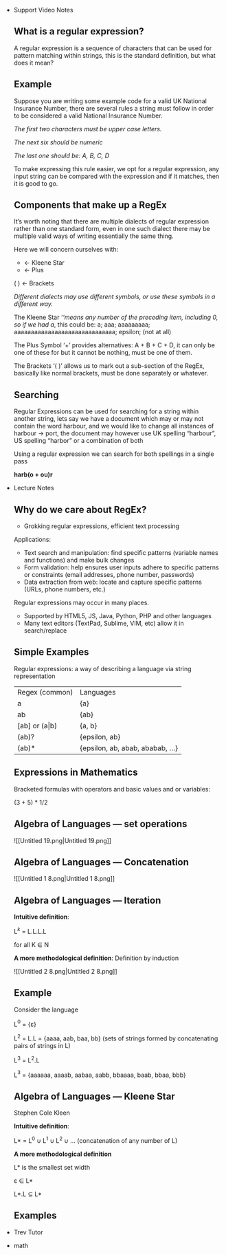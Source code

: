 - Support Video Notes
    
    ## What is a regular expression?
    
    A regular expression is a sequence of characters that can be used for pattern matching within strings, this is the standard definition, but what does it mean?
    
    ## Example
    
    Suppose you are writing some example code for a valid UK National Insurance Number, there are several rules a string must follow in order to be considered a valid National Insurance Number.
    
    _The first two characters must be upper case letters._
    
    _The next six should be numeric_
    
    _The last one should be: A, B, C, D_
    
    To make expressing this rule easier, we opt for a regular expression, any input string can be compared with the expression and if it matches, then it is good to go.
    
    ## Components that make up a RegEx
    
    It’s worth noting that there are multiple dialects of regular expression rather than one standard form, even in one such dialect there may be multiple valid ways of writing essentially the same thing.
    
    Here we will concern ourselves with:
    
    * ← Kleene Star
    
    + ← Plus
    
    ( ) ← Brackets
    
    _Different dialects may use different symbols, or use these symbols in a different way._
    
    The Kleene Star ‘*‘means any number of the preceding item, including 0, so if we had a*, this could be: a; aaa; aaaaaaaaa; aaaaaaaaaaaaaaaaaaaaaaaaaaaaaa; epsilon; (not at all)
    
    The Plus Symbol ‘+’ provides alternatives: A + B + C + D, it can only be one of these for but it cannot be nothing, must be one of them.
    
    The Brackets ‘( )’ allows us to mark out a sub-section of the RegEx, basically like normal brackets, must be done separately or whatever.
    
    ## Searching
    
    Regular Expressions can be used for searching for a string within another string, lets say we have a document which may or may not contain the word harbour, and we would like to change all instances of harbour → port, the document may however use UK spelling “harbour”, US spelling “harbor” or a combination of both
    
    Using a regular expression we can search for both spellings in a single pass
    
    **harb(o + ou)r**
    
- Lecture Notes
    
    ## Why do we care about RegEx?
    
    - Grokking regular expressions, efficient text processing
    
    Applications:
    
    - Text search and manipulation: find specific patterns (variable names and functions) and make bulk changes
    - Form validation: help ensures user inputs adhere to specific patterns or constraints (email addresses, phone number, passwords)
    - Data extraction from web: locate and capture specific patterns (URLs, phone numbers, etc.)
    
    Regular expressions may occur in many places.
    
    - Supported by HTML5, JS, Java, Python, PHP and other languages
    - Many text editors (TextPad, Sublime, VIM, etc) allow it in search/replace
    
    ## Simple Examples
    
    Regular expressions: a way of describing a language via string representation
    
    |   |   |
    |---|---|
    |Regex (common)|Languages|
    |a|{a}|
    |ab|{ab}|
    |[ab] or (a\|b)|{a, b}|
    |(ab)?|{epsilon, ab}|
    |(ab)*|{epsilon, ab, abab, ababab, …}|
    
    ## Expressions in Mathematics
    
    Bracketed formulas with operators and basic values and or variables:
    
    (3 + 5) * 1/2
    
    ## Algebra of Languages — set operations
    
    ![[Untitled 19.png|Untitled 19.png]]
    
    ## Algebra of Languages — Concatenation
    
    ![[Untitled 1 8.png|Untitled 1 8.png]]
    
    ## Algebra of Languages — Iteration
    
    **Intuitive definition**:
    
    L$^k$﻿ = L.L.L.L
    
    for all K ∈ N
    
    **A more methodological definition**: Definition by induction
    
    ![[Untitled 2 8.png|Untitled 2 8.png]]
    
    ## Example
    
    Consider the language
    
    L$^0$﻿ = {ε}
    
    L$^2$﻿ = L.L = {aaaa, aab, baa, bb} (sets of strings formed by concatenating pairs of strings in L)
    
    L$^3$﻿ = L$^2$﻿.L
    
    L$^3$﻿ = {aaaaaa, aaaab, aabaa, aabb, bbaaaa, baab, bbaa, bbb}
    
    ## Algebra of Languages — Kleene Star
    
    Stephen Cole Kleen
    
    **Intuitive definition**:
    
    L* = L$^0$﻿ ∪ L$^1$﻿ ∪ L$^2$﻿ ∪ … (concatenation of any number of L)
    
    **A more methodological definition**
    
    L* is the smallest set width
    
    ε ∈ L*
    
    L*.L ⊆ L*
    
    ## Examples
    
      
    
      
    
      
    
- Trev Tutor
- math